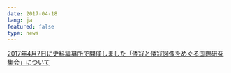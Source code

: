```yaml
---
date: 2017-04-18
lang: ja
featured: false
type: news
---
```

<a href="http://www.u-tokyo.ac.jp/ja/news/topics/topics_z0206_00017.html" target="_blank">2017年4月7日に史料編纂所で開催しました「倭寇と倭寇図像をめぐる国際研究集会」について</a>
